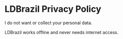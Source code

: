 # LDBrazil Privacy Policy

I do not want or collect your personal data.

LDBrazil works offline and never needs internet access.
